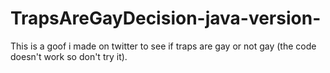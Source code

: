 # TrapsAreGayDecision-java-version-
This is a goof i made on twitter to see if traps are gay or not gay (the code doesn't work so don't try it).
